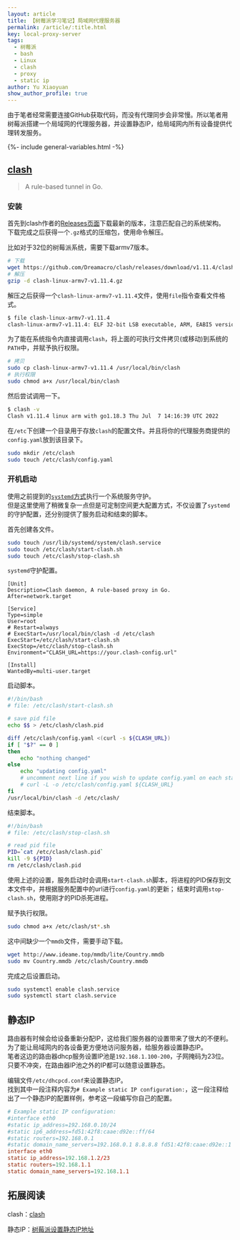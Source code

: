 ```yaml
---
layout: article
title: 【树莓派学习笔记】局域网代理服务器
permalink: /article/:title.html
key: local-proxy-server
tags: 
  - 树莓派
  - bash
  - Linux
  - clash
  - proxy
  - static ip
author: Yu Xiaoyuan
show_author_profile: true
---
```


由于笔者经常需要连接GitHub获取代码，而没有代理同步会非常慢。所以笔者用树莓派搭建一个局域网的代理服务器，并设置静态IP，给局域网内所有设备提供代理转发服务。

<!--more-->

<!-- begin include -->
{%- include general-variables.html -%}
<!-- end include -->

<!-- begin private variable of Liquid -->

<!-- end private variable of Liquid -->

## [clash](https://github.com/Dreamacro/clash)

> A rule-based tunnel in Go.

### 安装

首先到clash作者的[Releases页面](https://github.com/Dreamacro/clash/releases)下载最新的版本，注意匹配自己的系统架构。  
下载完成之后获得一个`.gz`格式的压缩包，使用命令解压。

比如对于32位的树莓派系统，需要下载armv7版本。

```bash
# 下载
wget https://github.com/Dreamacro/clash/releases/download/v1.11.4/clash-linux-armv7-v1.11.4.gz
# 解压
gzip -d clash-linux-armv7-v1.11.4.gz
```

解压之后获得一个`clash-linux-armv7-v1.11.4`文件，使用`file`指令查看文件格式。

```bash
$ file clash-linux-armv7-v1.11.4
clash-linux-armv7-v1.11.4: ELF 32-bit LSB executable, ARM, EABI5 version 1 (SYSV), statically linked, stripped
```

为了能在系统指令内直接调用`clash`，将上面的可执行文件拷贝(或移动)到系统的`PATH`中，并赋予执行权限。

```bash
# 拷贝
sudo cp clash-linux-armv7-v1.11.4 /usr/local/bin/clash
# 执行权限
sudo chmod a+x /usr/local/bin/clash
```

然后尝试调用一下。

```bash
$ clash -v
Clash v1.11.4 linux arm with go1.18.3 Thu Jul  7 14:16:39 UTC 2022
```

在`/etc`下创建一个目录用于存放`clash`的配置文件。并且将你的代理服务商提供的`config.yaml`放到该目录下。

```bash
sudo mkdir /etc/clash
sudo touch /etc/clash/config.yaml
```

### 开机启动

使用之前提到的[`systemd`方式](/article/wlan1-and-systemd.html#开机启动)执行一个系统服务守护。  
但是这里使用了稍微复杂一点但是可定制空间更大配置方式，不仅设置了`systemd`的守护配置，还分别提供了服务启动和结束的脚本。

首先创建各文件。

```bash
sudo touch /usr/lib/systemd/system/clash.service
sudo touch /etc/clash/start-clash.sh
sudo touch /etc/clash/stop-clash.sh
```

`systemd`守护配置。

```systemd
[Unit]
Description=Clash daemon, A rule-based proxy in Go.
After=network.target

[Service]
Type=simple
User=root
# Restart=always
# ExecStart=/usr/local/bin/clash -d /etc/clash
ExecStart=/etc/clash/start-clash.sh
ExecStop=/etc/clash/stop-clash.sh
Environment="CLASH_URL=https://your.clash-config.url"

[Install]
WantedBy=multi-user.target
```

启动脚本。

```bash
#!/bin/bash
# file: /etc/clash/start-clash.sh

# save pid file
echo $$ > /etc/clash/clash.pid

diff /etc/clash/config.yaml <(curl -s ${CLASH_URL})
if [ "$?" == 0 ]
then
    echo "nothing changed"
else
    echo "updating config.yaml"
    # uncomment next line if you wish to update config.yaml on each start up
    # curl -L -o /etc/clash/config.yaml ${CLASH_URL}
fi
/usr/local/bin/clash -d /etc/clash/
```

结束脚本。

```bash
#!/bin/bash
# file: /etc/clash/stop-clash.sh

# read pid file
PID=`cat /etc/clash/clash.pid`
kill -9 ${PID}
rm /etc/clash/clash.pid
```

使用上述的设置，服务启动时会调用`start-clash.sh`脚本，将进程的PID保存到文本文件中，并根据服务配置中的url进行`config.yaml`的更新；
结束时调用`stop-clash.sh`，使用刚才的PID杀死进程。

赋予执行权限。

```bash
sudo chmod a+x /etc/clash/st*.sh
```

这中间缺少一个`mmdb`文件，需要手动下载。

```bash
wget http://www.ideame.top/mmdb/lite/Country.mmdb
sudo mv Country.mmdb /etc/clash/Country.mmdb
```

完成之后设置启动。

```bash
sudo systemctl enable clash.service
sudo systemctl start clash.service
```

## 静态IP

路由器有时候会给设备重新分配IP，这给我们服务器的设置带来了很大的不便利。  
为了能让局域网内的各设备更方便地访问服务器，给服务器设置静态IP。  
笔者这边的路由器dhcp服务设置IP池是`192.168.1.100-200`，子网掩码为23位。只要不冲突，在路由器IP池之外的IP都可以随意设置静态。

编辑文件`/etc/dhcpcd.conf`来设置静态IP。  
找到其中一段注释内容为`# Example static IP configuration:`，这一段注释给出了一个静态IP的配置样例，参考这一段编写你自己的配置。

```conf
# Example static IP configuration:
#interface eth0
#static ip_address=192.168.0.10/24
#static ip6_address=fd51:42f8:caae:d92e::ff/64
#static routers=192.168.0.1
#static domain_name_servers=192.168.0.1 8.8.8.8 fd51:42f8:caae:d92e::1
interface eth0
static ip_address=192.168.1.2/23
static routers=192.168.1.1
static domain_name_servers=192.168.1.1
```

## 拓展阅读

clash：[clash](https://github.com/Dreamacro/clash)

静态IP：[树莓派设置静态IP地址](https://zhuanlan.zhihu.com/p/435714438)
